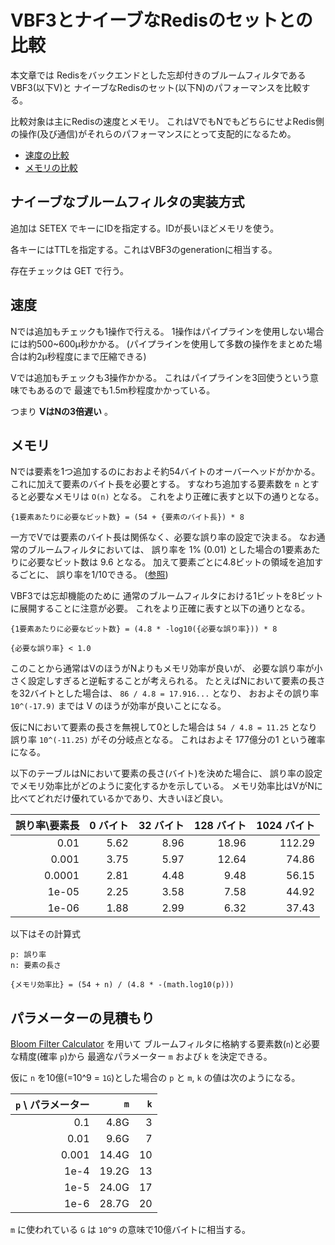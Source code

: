 # VBF3とナイーブなRedisのセットとの比較

本文章では
Redisをバックエンドとした忘却付きのブルームフィルタであるVBF3(以下V)と
ナイーブなRedisのセット(以下N)のパフォーマンスを比較する。

比較対象は主にRedisの速度とメモリ。
これはVでもNでもどちらにせよRedis側の操作(及び通信)がそれらのパフォーマンスにとって支配的になるため。

*   [速度の比較](#速度)
*   [メモリの比較](#メモリの比較)

## ナイーブなブルームフィルタの実装方式

追加は SETEX でキーにIDを指定する。IDが長いほどメモリを使う。

各キーにはTTLを指定する。これはVBF3のgenerationに相当する。

存在チェックは GET で行う。

## 速度

Nでは追加もチェックも1操作で行える。
1操作はパイプラインを使用しない場合には約500~600μ秒かかる。
(パイプラインを使用して多数の操作をまとめた場合は約2μ秒程度にまで圧縮できる)

Vでは追加もチェックも3操作かかる。
これはパイプラインを3回使うという意味でもあるので
最速でも1.5m秒程度かかっている。

つまり **VはNの3倍遅い** 。

## メモリ

Nでは要素を1つ追加するのにおおよそ約54バイトのオーバーヘッドがかかる。
これに加えて要素のバイト長を必要とする。
すなわち追加する要素数を `n` とすると必要なメモリは `O(n)` となる。
これをより正確に表すと以下の通りとなる。

```
{1要素あたりに必要なビット数} = (54 + {要素のバイト長}) * 8
```

一方でVでは要素のバイト長は関係なく、必要な誤り率の設定で決まる。
なお通常のブルームフィルタにおいては、
誤り率を 1% (0.01) とした場合の1要素あたりに必要なビット数は 9.6 となる。
加えて要素ごとに4.8ビットの領域を追加するごとに、
誤り率を1/10できる。
([参照](https://ja.wikipedia.org/wiki/%E3%83%96%E3%83%AB%E3%83%BC%E3%83%A0%E3%83%95%E3%82%A3%E3%83%AB%E3%82%BF#%E7%A9%BA%E9%96%93%E7%9A%84/%E6%99%82%E9%96%93%E7%9A%84%E3%81%AA%E5%84%AA%E4%BD%8D%E6%80%A7))

VBF3では忘却機能のために
通常のブルームフィルタにおける1ビットを8ビットに展開することに注意が必要。
これをより正確に表すと以下の通りとなる。

```
{1要素あたりに必要なビット数} = (4.8 * -log10({必要な誤り率})) * 8

{必要な誤り率} < 1.0
```

このことから通常はVのほうがNよりもメモリ効率が良いが、
必要な誤り率が小さく設定しすぎると逆転することが考えられる。
たとえばNにおいて要素の長さを32バイトとした場合は、
`86 / 4.8 = 17.916...` となり、
おおよその誤り率 `10^(-17.9)` までは V のほうが効率が良いことになる。

仮にNにおいて要素の長さを無視して0とした場合は
`54 / 4.8 = 11.25` となり
誤り率 `10^(-11.25)` がその分岐点となる。
これはおよそ 177億分の1 という確率になる。

以下のテーブルはNにおいて要素の長さ(バイト)を決めた場合に、
誤り率の設定でメモリ効率比がどのように変化するかを示している。
メモリ効率比はVがNに比べてどれだけ優れているかであり、大きいほど良い。

誤り率\要素長 | 0 バイト | 32 バイト | 128 バイト | 1024 バイト
---:|---:|---:|---:|---:
0.01 | 5.62 | 8.96 | 18.96 | 112.29
0.001 | 3.75 | 5.97 | 12.64 | 74.86
0.0001 | 2.81 | 4.48 | 9.48 | 56.15
1e-05 | 2.25 | 3.58 | 7.58 | 44.92
1e-06 | 1.88 | 2.99 | 6.32 | 37.43

以下はその計算式

```
p: 誤り率
n: 要素の長さ

{メモリ効率比} = (54 + n) / (4.8 * -(math.log10(p)))
```

## パラメーターの見積もり

[Bloom Filter Calculator](https://hur.st/bloomfilter/) を用いて
ブルームフィルタに格納する要素数(`n`)と必要な精度(確率 `p`)から
最適なパラメーター `m` および `k` を決定できる。

仮に `n` を10億(=10^9 = `1G`)とした場合の `p` と `m`, `k` の値は次のようになる。

`p` \ パラメーター | `m` | `k`
------------------:|----:|----:
0.1   |  4.8G |  3
0.01  |  9.6G |  7
0.001 | 14.4G | 10
1e-4  | 19.2G | 13
1e-5  | 24.0G | 17
1e-6  | 28.7G | 20

`m` に使われている `G` は `10^9` の意味で10億バイトに相当する。
